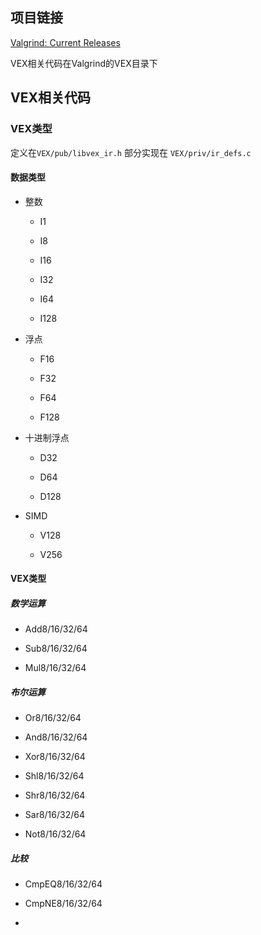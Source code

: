 ## 项目链接

[Valgrind: Current Releases](https://valgrind.org/downloads/)

VEX相关代码在Valgrind的VEX目录下

## VEX相关代码

### VEX类型

定义在`VEX/pub/libvex_ir.h` 部分实现在 `VEX/priv/ir_defs.c`

#### 数据类型

* 整数
  
  * I1
  
  * I8
  
  * I16
  
  * I32
  
  * I64
  
  * I128

* 浮点
  
  * F16
  
  * F32
  
  * F64
  
  * F128

* 十进制浮点
  
  * D32
  
  * D64
  
  * D128

* SIMD
  
  * V128
  
  * V256

#### VEX类型

##### 数学运算

* Add8/16/32/64

* Sub8/16/32/64

* Mul8/16/32/64

##### 布尔运算

* Or8/16/32/64

* And8/16/32/64

* Xor8/16/32/64

* Shl8/16/32/64

* Shr8/16/32/64

* Sar8/16/32/64

* Not8/16/32/64

##### 比较

* CmpEQ8/16/32/64

* CmpNE8/16/32/64

* 
